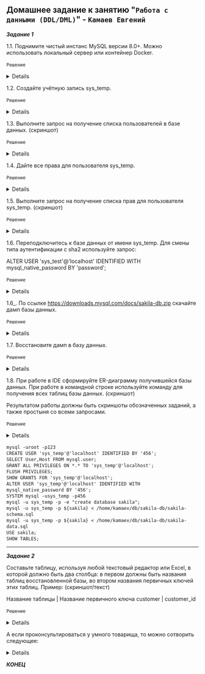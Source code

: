 ## Домашнее задание к занятию "`Работа с данными (DDL/DML)`" - `Камаев Евгений`

***Задание 1***

1.1. Поднимите чистый инстанс MySQL версии 8.0+. Можно использовать локальный сервер или контейнер Docker.


`Решение`

<details>
   
![Screnshot](https://github.com/7Evgen7/Netology/blob/main/JPG/12_02_SDBSQL/12_02_1_1.jpg)
   
</details>


1.2. Создайте учётную запись sys_temp.


`Решение`

<details>
   
![Screnshot](https://github.com/7Evgen7/Netology/blob/main/JPG/12_02_SDBSQL/12_02_1_2.jpg)
   
</details>


1.3. Выполните запрос на получение списка пользователей в базе данных. (скриншот)


`Решение`

<details>
   
![Screnshot](https://github.com/7Evgen7/Netology/blob/main/JPG/12_02_SDBSQL/12_02_1_3.jpg)
   
</details>


1.4. Дайте все права для пользователя sys_temp.


`Решение`

<details>
   
![Screnshot](https://github.com/7Evgen7/Netology/blob/main/JPG/12_02_SDBSQL/12_02_1_4.jpg)
   
</details>


1.5. Выполните запрос на получение списка прав для пользователя sys_temp. (скриншот)


`Решение`

<details>
   
![Screnshot](https://github.com/7Evgen7/Netology/blob/main/JPG/12_02_SDBSQL/12_02_1_5.jpg)
   
</details>


1.6. Переподключитесь к базе данных от имени sys_temp.
Для смены типа аутентификации с sha2 используйте запрос:

ALTER USER 'sys_test'@'localhost' IDENTIFIED WITH mysql_native_password BY 'password';


`Решение`

<details>
   
![Screnshot](https://github.com/7Evgen7/Netology/blob/main/JPG/12_02_SDBSQL/12_02_1_6.jpg)
   
</details>


1.6_. По ссылке https://downloads.mysql.com/docs/sakila-db.zip скачайте дамп базы данных.


`Решение`

<details>
   
![Screnshot](https://github.com/7Evgen7/Netology/blob/main/JPG/12_02_SDBSQL/12_02_1_6_.jpg)
   
</details>


1.7. Восстановите дамп в базу данных.

`Решение`

<details>
   
![Screnshot](https://github.com/7Evgen7/Netology/blob/main/JPG/12_02_SDBSQL/12_02_1_7.jpg)
   
</details>


1.8. При работе в IDE сформируйте ER-диаграмму получившейся базы данных. При работе в командной строке используйте команду для получения всех таблиц базы данных. (скриншот)

Результатом работы должны быть скриншоты обозначенных заданий, а также простыня со всеми запросами.


`Решение`

<details>
   
![Screnshot](https://github.com/7Evgen7/Netology/blob/main/JPG/12_02_SDBSQL/12_02_1_8.jpg)
   
</details>

```
mysql -uroot -p123
CREATE USER 'sys_temp'@'localhost' IDENTIFIED BY '456';
SELECT User,Host FROM mysql.user;
GRANT ALL PRIVILEGES ON *.* TO 'sys_temp'@'localhost';
FLUSH PRIVILEGES;
SHOW GRANTS FOR 'sys_temp'@'localhost';
ALTER USER 'sys_temp'@'localhost' IDENTIFIED WITH mysql_native_password BY '456';
SYSTEM mysql -usys_temp -p456
mysql -u sys_temp -p -e "create database sakila";
mysql -u sys_temp -p ${sakila} < /home/kamaev/db/sakila-db/sakila-schema.sql
mysql -u sys_temp -p ${sakila} < /home/kamaev/db/sakila-db/sakila-data.sql
USE sakila;
SHOW TABLES;
```

---

***Задание 2***

Составьте таблицу, используя любой текстовый редактор или Excel, в которой должно быть два столбца: в первом должны быть названия таблиц восстановленной базы, во втором названия первичных ключей этих таблиц. Пример: (скриншот/текст)

Название таблицы | Название первичного ключа
customer         | customer_id


`Решение`

<details>
   
![Screnshot](https://github.com/7Evgen7/Netology/blob/main/JPG/12_02_SDBSQL/12_02_2.jpg)
   
</details>


А если проконсультироваться у умного товарища, то можно сотворить следующее:


<details>
   
![Screnshot](https://github.com/7Evgen7/Netology/blob/main/JPG/12_02_SDBSQL/12_02_2_.jpg)
![Screnshot](https://github.com/7Evgen7/Netology/blob/main/JPG/12_02_SDBSQL/12_02_2__.jpg)
   
</details>


***КОНЕЦ***
